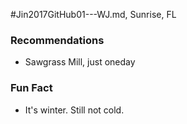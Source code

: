 #Jin2017GitHub01---WJ.md, Sunrise, FL
### Recommendations
- Sawgrass Mill, just oneday

### Fun Fact
- It's winter. Still not cold.